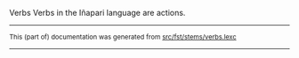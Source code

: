 Verbs
Verbs in the Iñapari language are actions.

* * *

<small>This (part of) documentation was generated from [src/fst/stems/verbs.lexc](https://github.com/giellalt/lang-inp/blob/main/src/fst/stems/verbs.lexc)</small>

---

